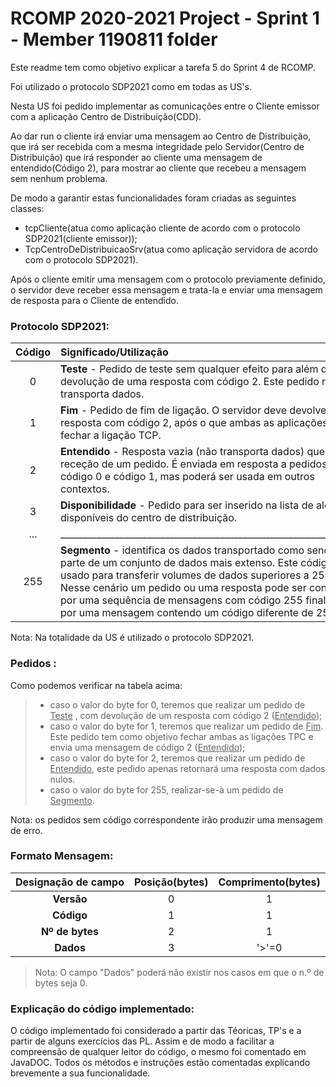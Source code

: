 RCOMP 2020-2021 Project - Sprint 1 - Member 1190811 folder
===========================================

Este readme tem como objetivo explicar a tarefa 5 do Sprint 4 de RCOMP.

Foi utilizado o protocolo SDP2021 como em todas as US's.

Nesta US foi pedido implementar as comunicações entre o Cliente emissor com a aplicação Centro de Distribuição(CDD).

Ao dar run o cliente irá enviar uma mensagem ao Centro de Distribuição, que irá ser recebida com a mesma integridade pelo Servidor(Centro de Distribuição) que irá responder ao cliente uma mensagem de entendido(Código 2), para mostrar ao cliente que recebeu a mensagem sem nenhum problema.

De modo a garantir estas funcionalidades foram criadas as seguintes classes:

* tcpCliente(atua como aplicação cliente de acordo com o protocolo SDP2021(cliente emissor));
* TcpCentroDeDistribuicaoSrv(atua como aplicação servidora de acordo com o protocolo SDP2021).

Após o cliente emitir uma mensagem com o protocolo previamente definido, o servidor deve receber essa mensagem e trata-la e enviar uma mensagem de resposta para o Cliente de entendido.  


### Protocolo SDP2021:

| Código | Significado/Utilização |
|:-------------:| :------------- |
|0| **Teste** - Pedido de teste sem qualquer efeito para além da devolução de uma resposta com código 2. Este pedido não transporta dados.|
|1| **Fim** - Pedido de fim de ligação. O servidor deve devolver uma resposta com código 2, após o que ambas as aplicações devem fechar a ligação TCP. |
|2| **Entendido** - Resposta vazia (não transporta dados) que acusa a receção de um pedido. É enviada em resposta a pedidos com código 0 e código 1, mas poderá ser usada em outros contextos.|
|3| **Disponibilidade** - Pedido para ser inserido na lista de alojadores disponíveis do centro de distribuição.|
|...| ___________________________________________________________________ |
|255| **Segmento** - identifica os dados transportado como sendo uma parte de um conjunto de dados mais extenso. Este código é usado para transferir volumes de dados superiores a 255 bytes. Nesse cenário um pedido ou uma resposta pode ser constituído por uma sequência de mensagens com código 255 finalizada por uma mensagem contendo um código diferente de 255. |

Nota: Na totalidade da US é utilizado o protocolo SDP2021.

### Pedidos :

Como podemos verificar na tabela acima:
> * caso o valor do byte for 0, teremos que realizar um pedido de <u>Teste</u> , com devolução de um resposta com código 2 (<u>Entendido</u>);
> *  caso o valor do byte for 1, teremos que realizar um pedido de <u>Fim</u>. Este pedido tem como objetivo fechar
     ambas as ligações TPC e envia uma mensagem de código 2 (<u>Entendido</u>);
> * caso o valor do byte for 2, teremos que realizar um pedido de <u>Entendido</u>, este pedido apenas retornará uma resposta com dados nulos.
> * caso o valor do byte for 255, realizar-se-à um pedido de <u>Segmento</u>.

Nota: os pedidos sem código correspondente irão produzir uma mensagem de </u>erro</u>.

### Formato Mensagem:

| Designação de campo | Posição(bytes) | Comprimento(bytes)|
|:-------------:| :-------------: | :-------------: |
|**Versão**|0|1|
|**Código**|1|1|
|**Nº de bytes**|2|1|
|**Dados**|3|'>'=0|

>Nota:
> O campo "Dados" poderá não existir nos casos em que o n.º de bytes seja 0.

### Explicação do código implementado:

O código implementado foi considerado a partir das Téoricas, TP's e a partir de alguns exercícios das PL.
Assim e de modo a facilitar a compreensão de qualquer leitor do código, o mesmo foi comentado em JavaDOC.
Todos os métodos e instruções estão comentadas explicando brevemente a sua funcionalidade.